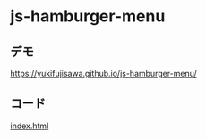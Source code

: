 # js-hamburger-menu

## デモ

https://yukifujisawa.github.io/js-hamburger-menu/

## コード

[index.html](https://github.com/YukiFujisawa/js-hamburger-menu/blob/main/index.html)
